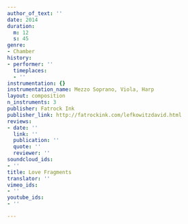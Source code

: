 ```yaml
---
author_of_text: ''
date: 2014
duration:
  m: 12
  s: 45
genre:
- Chamber
history:
- performer: ''
  timeplaces:
  - ''
instrumentation: {}
instrumentation_name: Mezzo Soprano, Viola, Harp
layout: composition
n_instruments: 3
publisher: Fatrock Ink
publisher_link: http://fatrockink.com/lefkowitzdavid.html
reviews:
- date: ''
  link: ''
  publication: ''
  quote: ''
  reviewer: ''
soundcloud_ids:
- ''
title: Love Fragments
translator: ''
vimeo_ids:
- ''
youtube_ids:
- ''

---
```

